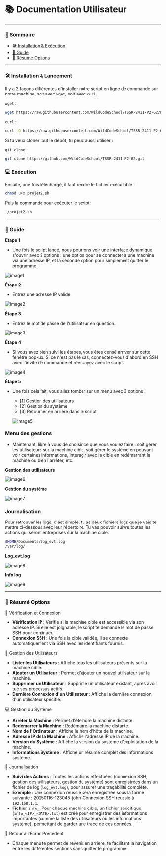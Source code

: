 # 📚 Documentation Utilisateur
---
### 📑 Sommaire
- [🛠️ Installation & Exécution](#installation1)
- [📘 Guide](#guide)
- [🔧 Résumé Options](#resumeoptions)
---
### **🛠️ Installation & Lancement**
<span id="installation1"></span>
Il y a 2 façons différentes d'installer notre script en ligne de commande sur notre machine, soit avec `wget`, soit avec `curl`.

`wget` : 
```bash
wget https://raw.githubusercontent.com/WildCodeSchool/TSSR-2411-P2-G2/main/projet2.sh
```
`curl` : 
```bash
curl -O https://raw.githubusercontent.com/WildCodeSchool/TSSR-2411-P2-G2/main/projet2.sh
```
Si tu veux cloner tout le dépôt, tu peux aussi utiliser :

`git clone` : 
```bash
git clone https://github.com/WildCodeSchool/TSSR-2411-P2-G2.git
```
### **💻 Exécution**
Ensuite, une fois téléchargé, il faut rendre le fichier exécutable :

```bash
chmod u+x projet2.sh
```
Puis la commande pour exécuter le script:
```bash
./projet2.sh
```
---
### **📘 Guide**
<span id="guide"></span>

**Étape 1**
- Une fois le script lancé, nous pourrons voir une interface dynamique s'ouvrir avec 2 options : une option pour se connecter à une machine via une adresse IP, et la seconde option pour simplement quitter le programme.

![image1](./img/1.png)

**Étape 2**
- Entrez une adresse IP valide.

![image2](./img/2.png)

**Étape 3**
- Entrez le mot de passe de l'utilisateur en question.

![image3](./img/3.png)

**Étape 4**
- Si vous avez bien suivi les étapes, vous êtes censé arriver sur cette fenêtre pop-up. Si ce n'est pas le cas, connectez-vous d'abord en SSH avec l'invite de commande et réessayez avec le script.

![image4](./img/4.png)

**Étape 5**
- Une fois cela fait, vous allez tomber sur un menu avec 3 options :
  - [1] Gestion des utilisateurs
  - [2] Gestion du système
  - [3] Retourner en arrière dans le script
 
  ![image5](./img/main.png)

### **Menu des gestions**
- Maintenant, libre à vous de choisir ce que vous voulez faire : soit gérer les utilisateurs sur la machine cible, soit gérer le système en pouvant voir certaines informations, interagir avec la cible en redémarrant la machine ou bien l'arrêter, etc.

**Gestion des utilisateurs**

![image6](./img/usermanagement.png)

**Gestion du système**

![image7](./img/systemmanagement.png)

### **Journalisation**
Pour retrouver les logs, c'est simple, tu as deux fichiers logs que je vais te mettre ci-dessous avec leur répertoire. Tu vas pouvoir suivre toutes les actions qui seront entreprises sur la machine cible.
```bash
$HOME/Documents/log_evt.log
/var/log/
```
**Log_evt.log**

![image8](./img/logevt.png)

**Info log**

![image9](./img/loginfo_png.png)

---
### **🔧 Résumé Options**
<span id="resumeoptions"></span>
📡 Vérification et Connexion
- **Vérification IP** : Vérifie si la machine cible est accessible via son adresse IP. Si elle est joignable, le script te demande le mot de passe SSH pour continuer.
- **Connexion SSH** : Une fois la cible validée, il se connecte automatiquement via SSH avec les identifiants fournis.

👥 Gestion des Utilisateurs
- **Lister les Utilisateurs** : Affiche tous les utilisateurs présents sur la machine cible.
- **Ajouter un Utilisateur** : Permet d'ajouter un nouvel utilisateur sur la machine.
- **Supprimer un Utilisateur** : Supprime un utilisateur existant, après avoir tué ses processus actifs.
- **Dernière Connexion d'un Utilisateur** : Affiche la dernière connexion d'un utilisateur spécifié.

💻 Gestion du Système
- **Arrêter la Machine** : Permet d'éteindre la machine distante.
- **Redémarrer la Machine** : Redémarre la machine distante.
- **Nom de l'Ordinateur** : Affiche le nom d’hôte de la machine.
- **Adresse IP de la Machine** : Affiche l'adresse IP de la machine.
- **Version du Système** : Affiche la version du système d’exploitation de la machine.
- **Informations Système** : Affiche un résumé complet des informations système.

📝 Journalisation
- **Suivi des Actions** : Toutes les actions effectuées (connexion SSH, gestion des utilisateurs, gestion du système) sont enregistrées dans un fichier de log (`log_evt.log`), pour assurer une traçabilité complète.
- **Exemple** : Une connexion réussie sera enregistrée sous la forme suivante :
20250116-123045-john-Connexion SSH réussie à `192.168.1.1`.
- **Fichier** `info_`: Pour chaque machine cible, un fichier spécifique (`info_<IP>_<DATE>.txt`) est créé pour enregistrer des informations importantes (comme la liste des utilisateurs ou les informations système), permettant de garder une trace de ces données.

🔄 Retour à l’Écran Précédent
- Chaque menu te permet de revenir en arrière, te facilitant la navigation entre les différentes sections sans quitter le programme.
